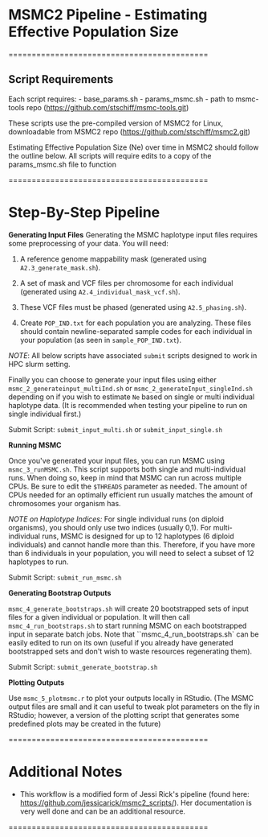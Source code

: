 # MSMC2 Pipeline - Estimating Effective Population Size
===========================================
## Script Requirements
Each script requires:
    - base_params.sh
    - params_msmc.sh
    - path to msmc-tools repo (https://github.com/stschiff/msmc-tools.git)

These scripts use the pre-compiled version of MSMC2 for Linux, downloadable from MSMC2 repo (https://github.com/stschiff/msmc2.git)

Estimating Effective Population Size (Ne) over time in MSMC2 should follow the outline below. All scripts will require edits to a copy of the params_msmc.sh file to function

===========================================
# Step-By-Step Pipeline

**Generating Input Files**
Generating the MSMC haplotype input files requires some preprocessing of your data. You will need:

1) A reference genome mappability mask (generated using `A2.3_generate_mask.sh`).

2) A set of mask and VCF files per chromosome for each individual (generated using `A2.4_individual_mask_vcf.sh`). 

3) These VCF files must be phased (generated using `A2.5_phasing.sh`).

4) Create `POP_IND.txt` for each population you are analyzing. These files should contain newline-separated sample codes for each individual in your population (as seen in `sample_POP_IND.txt`). 

*NOTE*: All below scripts have associated `submit` scripts designed to work in HPC slurm setting.

Finally you can choose to generate your input files using either `msmc_2_generateinput_multiInd.sh` or `msmc_2_generateInput_singleInd.sh` depending on if you wish to estimate `Ne` based on single or multi individual haplotype data. (It is recommended when testing your pipeline to run on single individual first.)

Submit Script: `submit_input_multi.sh` or `submit_input_single.sh`


**Running MSMC**

Once you've generated your input files, you can run MSMC using `msmc_3_runMSMC.sh`. This script supports both single and multi-individual runs. When doing so, keep in mind that MSMC can run across multiple CPUs. Be sure to edit the `$THREADS` parameter as needed. The amount of CPUs needed for an optimally efficient run usually matches the amount of chromosomes your organism has.

*NOTE on Haplotype Indices:* For single individual runs (on diploid organisms), you should only use two indices (usually 0,1). For multi-individual runs, MSMC is designed for up to 12 haplotypes (6 diploid individuals) and cannot handle more than this. Therefore, if you have more than 6 individuals in your population, you will need to select a subset of 12 haplotypes to run.

Submit Script: `submit_run_msmc.sh`


**Generating Bootstrap Outputs**

`msmc_4_generate_bootstraps.sh` will create 20 bootstrapped sets of input files for a given individual or population. It will then call `msmc_4_run_bootstraps.sh` to start running MSMC on each bootstrapped input in separate batch jobs. Note that ``msmc_4_run_bootstraps.sh` can be easily edited to run on its own (useful if you already have generated bootstrapped sets and don't wish to waste resources regenerating them).

Submit Script: `submit_generate_bootstrap.sh`


**Plotting Outputs**

Use `msmc_5_plotmsmc.r` to plot your outputs locally in RStudio. (The MSMC output files are small and it can useful to tweak plot parameters on the fly in RStudio; however, a version of the plotting script that generates some predefined plots may be created in the future)


===========================================
# Additional Notes

- This workflow is a modified form of Jessi Rick's pipeline (found here: https://github.com/jessicarick/msmc2_scripts/). Her documentation is very well done and can be an additional resource.

===========================================
